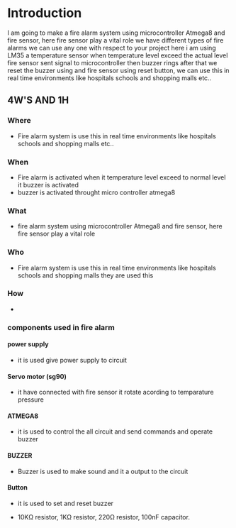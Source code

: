 # Introduction
I am going to make a fire alarm system using microcontroller Atmega8 and fire sensor, here fire sensor play a vital role we have different types of fire alarms
we can use any one with respect to your project here i am using LM35 a temperature sensor when temperature level exceed the actual level fire sensor sent signal to
microcontroller then buzzer rings after that we reset the buzzer using and fire sensor using reset button, we can use this in real time environments like hospitals
schools and shopping malls etc..


## 4W'S AND 1H

### Where
 * Fire alarm system is use this in real time environments like hospitals
schools and shopping malls etc..

### When
* Fire alarm is activated when it temperature level exceed to normal level it buzzer is activated
* buzzer is activated throught micro controller atmega8

### What
* fire alarm system using microcontroller Atmega8 and fire sensor, here fire sensor play a vital role

### Who 
*  Fire alarm system is use this in real time environments like hospitals
schools and shopping malls they are used this

### How
* 





### components used in fire alarm

#### power supply
 * it is used give power supply to circuit

#### Servo motor (sg90)
 * it have connected with fire sensor it rotate acording to temparature pressure 

#### ATMEGA8
 * it is used to control the all circuit and send commands and operate buzzer

#### BUZZER
 * Buzzer is used to make sound and it a output to the circuit

#### Button
 * it is used to set and reset buzzer

 * 10KΩ resistor, 1KΩ resistor, 220Ω resistor, 100nF capacitor.




